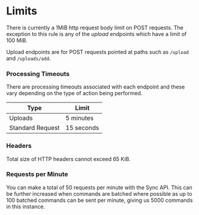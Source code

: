 # Limits

There is currently a 1MiB http request body limit on POST requests. The exception to this rule is any of the *upload* endpoints which have a limit of 100 MiB.

Upload endpoints are for POST requests pointed at paths such as `/upload` and `/uploads/add`.

### Processing Timeouts

There are processing timeouts associated with each endpoint and these vary depending on the type of action being performed.

Type | Limit
---------- | -------
Uploads | 5 minutes
Standard Request | 15 seconds 

### Headers

Total size of HTTP headers cannot exceed 65 KiB. 

### Requests per Minute

You can make a total of 50 requests per minute with the Sync API. This can be further increased when commands are batched where possible as up to 100 batched commands can be sent per minute, giving us 5000 commands in this instance.